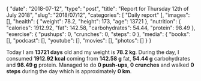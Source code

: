 {
    "date": "2018-07-12",
    "type": "post",
    "title": "Report for Thursday 12th of July 2018",
    "slug": "2018\/07\/12",
    "categories": [
        "Daily report"
    ],
    "images": [],
    "health": {
        "weight": 78.2,
        "height": 173,
        "age": 13721
    },
    "nutrition": {
        "calories": 1912.92,
        "fat": 142.58,
        "carbohydrates": 54.44,
        "protein": 98.49
    },
    "exercise": {
        "pushups": 0,
        "crunches": 0,
        "steps": 0
    },
    "media": {
        "books": [],
        "podcast": [],
        "youtube": [],
        "movies": [],
        "photos": []
    }
}

Today I am <strong>13721 days</strong> old and my weight is <strong>78.2 kg</strong>. During the day, I consumed <strong>1912.92 kcal</strong> coming from <strong>142.58 g</strong> fat, <strong>54.44 g</strong> carbohydrates and <strong>98.49 g</strong> protein. Managed to do <strong>0 push-ups</strong>, <strong>0 crunches</strong> and walked <strong>0 steps</strong> during the day which is approximately <strong>0 km</strong>.